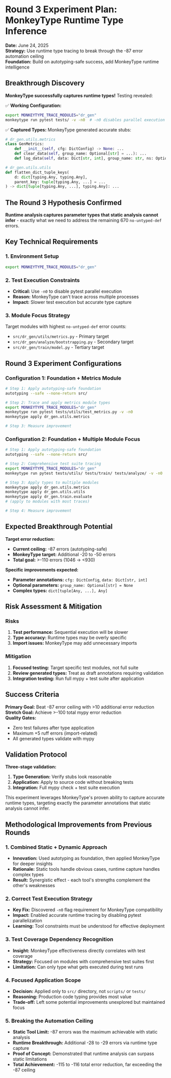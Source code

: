 # Round 3 Experiment Plan: MonkeyType Runtime Type Inference

**Date:** June 24, 2025  
**Strategy:** Use runtime type tracing to break through the -87 error automation ceiling  
**Foundation:** Build on autotyping-safe success, add MonkeyType runtime intelligence

## Breakthrough Discovery

**MonkeyType successfully captures runtime types!** Testing revealed:

✅ **Working Configuration:**
```bash
export MONKEYTYPE_TRACE_MODULES="dr_gen"
monkeytype run pytest tests/ -v -n0  # -n0 disables parallel execution
```

✅ **Captured Types:** MonkeyType generated accurate stubs:
```python
# dr_gen.utils.metrics
class GenMetrics:
    def __init__(self, cfg: DictConfig) -> None: ...
    def clear_data(self, group_name: Optional[str] = ...): ...
    def log_data(self, data: Dict[str, int], group_name: str, ns: Optional[int] = ...): ...

# dr_gen.utils.utils  
def flatten_dict_tuple_keys(
    d: dict[typing.Any, typing.Any],
    parent_key: tuple[typing.Any, ...] = ...
) -> dict[tuple[typing.Any, ...], typing.Any]: ...
```

## The Round 3 Hypothesis Confirmed

**Runtime analysis captures parameter types that static analysis cannot infer** - exactly what we need to address the remaining 670 `no-untyped-def` errors.

## Key Technical Requirements

### 1. Environment Setup
```bash
export MONKEYTYPE_TRACE_MODULES="dr_gen"
```

### 2. Test Execution Constraints
- **Critical:** Use `-n0` to disable pytest parallel execution
- **Reason:** MonkeyType can't trace across multiple processes
- **Impact:** Slower test execution but accurate type capture

### 3. Module Focus Strategy
Target modules with highest `no-untyped-def` error counts:
- `src/dr_gen/utils/metrics.py` - Primary target
- `src/dr_gen/analyze/bootstrapping.py` - Secondary target
- `src/dr_gen/train/model.py` - Tertiary target

## Round 3 Experiment Configurations

### Configuration 1: Foundation + Metrics Module
```bash
# Step 1: Apply autotyping-safe foundation
autotyping --safe --none-return src/

# Step 2: Trace and apply metrics module types
export MONKEYTYPE_TRACE_MODULES="dr_gen"
monkeytype run pytest tests/utils/test_metrics.py -v -n0
monkeytype apply dr_gen.utils.metrics

# Step 3: Measure improvement
```

### Configuration 2: Foundation + Multiple Module Focus
```bash
# Step 1: Apply autotyping-safe foundation
autotyping --safe --none-return src/

# Step 2: Comprehensive test suite tracing
export MONKEYTYPE_TRACE_MODULES="dr_gen"
monkeytype run pytest tests/utils/ tests/train/ tests/analyze/ -v -n0

# Step 3: Apply types to multiple modules
monkeytype apply dr_gen.utils.metrics
monkeytype apply dr_gen.utils.utils
monkeytype apply dr_gen.train.evaluate
# (apply to modules with most traces)

# Step 4: Measure improvement
```

## Expected Breakthrough Potential

**Target error reduction:**
- **Current ceiling:** -87 errors (autotyping-safe)
- **MonkeyType target:** Additional -20 to -50 errors
- **Total goal:** >-110 errors (1046 → <930)

**Specific improvements expected:**
- **Parameter annotations:** `cfg: DictConfig`, `data: Dict[str, int]`
- **Optional parameters:** `group_name: Optional[str] = None`
- **Complex types:** `dict[tuple[Any, ...], Any]`

## Risk Assessment & Mitigation

### Risks
1. **Test performance:** Sequential execution will be slower
2. **Type accuracy:** Runtime types may be overly specific
3. **Import issues:** MonkeyType may add unnecessary imports

### Mitigation
1. **Focused testing:** Target specific test modules, not full suite
2. **Review generated types:** Treat as draft annotations requiring validation  
3. **Integration testing:** Run full mypy + test suite after application

## Success Criteria

**Primary Goal:** Beat -87 error ceiling with >10 additional error reduction  
**Stretch Goal:** Achieve >-100 total mypy error reduction  
**Quality Gates:**
- Zero test failures after type application
- Maximum +5 ruff errors (import-related)
- All generated types validate with mypy

## Validation Protocol

**Three-stage validation:**
1. **Type Generation:** Verify stubs look reasonable
2. **Application:** Apply to source code without breaking tests
3. **Integration:** Full mypy check + test suite execution

This experiment leverages MonkeyType's proven ability to capture accurate runtime types, targeting exactly the parameter annotations that static analysis cannot infer.

## Methodological Improvements from Previous Rounds

### 1. Combined Static + Dynamic Approach
- **Innovation:** Used autotyping as foundation, then applied MonkeyType for deeper insights
- **Rationale:** Static tools handle obvious cases, runtime capture handles complex types
- **Result:** Synergistic effect - each tool's strengths complement the other's weaknesses

### 2. Correct Test Execution Strategy
- **Key Fix:** Discovered `-n0` flag requirement for MonkeyType compatibility
- **Impact:** Enabled accurate runtime tracing by disabling pytest parallelization
- **Learning:** Tool constraints must be understood for effective deployment

### 3. Test Coverage Dependency Recognition
- **Insight:** MonkeyType effectiveness directly correlates with test coverage
- **Strategy:** Focused on modules with comprehensive test suites first
- **Limitation:** Can only type what gets executed during test runs

### 4. Focused Application Scope
- **Decision:** Applied only to `src/` directory, not `scripts/` or `tests/`
- **Reasoning:** Production code typing provides most value
- **Trade-off:** Left some potential improvements unexplored but maintained focus

### 5. Breaking the Automation Ceiling
- **Static Tool Limit:** -87 errors was the maximum achievable with static analysis
- **Runtime Breakthrough:** Additional -28 to -29 errors via runtime type capture
- **Proof of Concept:** Demonstrated that runtime analysis can surpass static limitations
- **Total Achievement:** -115 to -116 total error reduction, far exceeding the -87 ceiling